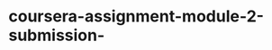 # coursera-assignment-module-2-submission-

<!DOCTYPE html>
<html>
<head>
	<meta charset = "utf-8">
	<title>Assignment solution module-2</title>
	<link rel="stylesheet" type="text/css" href="css assignment folger.css">
	<style>
	
	</style>
</head>
<body>
	<h1 id = "heading">our menu</h1>
	<section id = "ramana">
        <h2 class = "ramana">Chicken</h2>
		<p class = "ramana1">lorem ipsum dolor sit amet, consectetur adipisicing elit, sed do eiusmod tempor incididunt ut labore et dolore magna aliqua. Ut enim ad minim veniam, quis nostrud exercitation ullamco laboris nisi ut aliquip ex ea commodo consequat.</p>

	</section>
	<section id = "vidya">
        <h2 class = "vidya">Beef</h2>
		<p class = "vidya1">lorem ipsum dolor sit amet, consectetur adipisicing elit, sed do eiusmod tempor incididunt ut labore et dolore magna aliqua. Ut enim ad minim veniam, quis nostrud exercitation ullamco laboris nisi ut aliquip ex ea commodo consequat.</p>

	</section>
	
	<section id = "sagar">
        <h2 class = "sagar">Susi</h2>
		<p class = "sagar1">lorem ipsum dolor sit amet, consectetur adipisicing elit, sed do eiusmod tempor incididunt ut labore et dolore magna aliqua. Ut enim ad minim veniam, quis nostrud exercitation ullamco laboris nisi ut aliquip ex ea commodo consequat.</p>

	</section>
</body>
</html>
